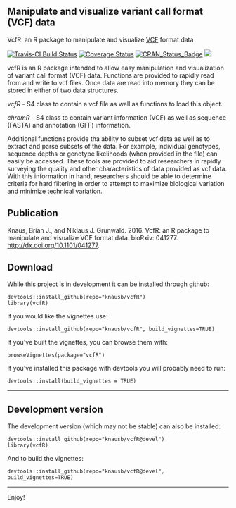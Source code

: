 
## Manipulate and visualize variant call format (VCF) data

VcfR: an R package to manipulate and visualize [VCF](https://github.com/samtools/hts-specs) format data

[![Travis-CI Build Status](https://travis-ci.org/knausb/vcfR.png?branch=master)](https://travis-ci.org/knausb/vcfR)
[![Coverage Status](https://coveralls.io/repos/github/knausb/vcfR/badge.svg?branch=master)](https://coveralls.io/github/knausb/vcfR?branch=master)
[![CRAN_Status_Badge](http://www.r-pkg.org/badges/version/vcfR)](http://cran.r-project.org/package=vcfR)
[![](http://cranlogs.r-pkg.org/badges/grand-total/vcfR)](http://cran.rstudio.com/web/packages/vcfR/index.html)


vcfR is an R package intended to allow easy manipulation and visualization of variant call format (VCF) data.
Functions are provided to rapidly read from and write to vcf files.
Once data are read into memory they can be stored in either of two data structures.

*vcfR* - S4 class to contain a vcf file as well as functions to load this object.

*chromR* - S4 class to contain variant information (VCF) as well as sequence (FASTA) and annotation (GFF) information.

Additional functions provide tha ability to subset vcf data as well as to extract and parse subsets of the data.
For example, individual genotypes, sequence depths or genotype likelihoods (when provided in the file) can easily be accessed.
These tools are provided to aid researchers in rapidly surveying the quality and other characteristics of data provided as vcf data.
With this information in hand, researchers should be able to determine criteria for hard filtering in order to attempt to maximize biological variation and minimize technical variation.


## Publication

Knaus, Brian J., and Niklaus J. Grunwald. 2016. VcfR: an R package to manipulate and visualize VCF format data. bioRxiv: 041277. http://dx.doi.org/10.1101/041277.


## Download

While this project is in development it can be installed through github:

    devtools::install_github(repo="knausb/vcfR")
    library(vcfR)


If you would like the vignettes use:

    devtools::install_github(repo="knausb/vcfR", build_vignettes=TRUE)


If you've built the vignettes, you can browse them with:

    browseVignettes(package="vcfR")


If you've installed this package with devtools you will probably need to run:

    devtools::install(build_vignettes = TRUE)
    

------

## Development version

The development version (which may not be stable) can also be installed:

    devtools::install_github(repo="knausb/vcfR@devel")
    library(vcfR)


And to build the vignettes:

    devtools::install_github(repo="knausb/vcfR@devel", build_vignettes=TRUE)


------


Enjoy!
